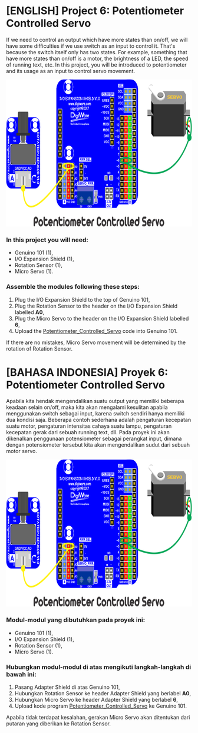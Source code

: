 # [ENGLISH] Project 6: Potentiometer Controlled Servo
If we need to control an output which have more states than on/off, we will have some difficulties if we use switch as an input to control it. That's because the switch itself only has two states. For example, something that have more states than on/off is a motor, the brightness of a LED, the speed of running text, etc. In this project, you will be introduced to potentiometer and its usage as an input to control servo movement.

<img src="/images/Potentiometer_Controlled_Servo.png" height="400">

### In this project you will need:
* Genuino 101 (1),
* I/O Expansion Shield (1),
* Rotation Sensor (1),
* Micro Servo (1).

### Assemble the modules following these steps:
1. Plug the I/O Expansion Shield to the top of Genuino 101,
2. Plug the Rotation Sensor to the header on the I/O Expansion Shield labelled **A0**,
3. Plug the Micro Servo to the header on the I/O Expansion Shield labelled **6**,
4. Upload the [Potentiometer_Controlled_Servo](/05_Potentiometer_Controlled_Servo/Potentiometer_Controlled_Servo) code into Genuino 101.

If there are no mistakes, Micro Servo movement will be determined by the rotation of Rotation Sensor.

# [BAHASA INDONESIA] Proyek 6: Potentiometer Controlled Servo
Apabila kita hendak mengendalikan suatu output yang memiliki beberapa keadaan selain on/off, maka kita akan mengalami kesulitan apabila menggunakan switch sebagai input, karena switch sendiri hanya memiliki dua kondisi saja. Beberapa contoh sederhana adalah pengaturan kecepatan suatu motor, pengaturan intensitas cahaya suatu lampu, pengaturan kecepatan gerak dari sebuah running text, dll.
Pada proyek ini akan dikenalkan penggunaan potensiometer sebagai perangkat input, dimana dengan potensiometer tersebut kita akan mengendalikan sudut dari sebuah motor servo.

<img src="/images/Potentiometer_Controlled_Servo.png" height="400">

### Modul-modul yang dibutuhkan pada proyek ini:
* Genuino 101 (1),
* I/O Expansion Shield (1),
* Rotation Sensor (1),
* Micro Servo (1).

### Hubungkan modul-modul di atas mengikuti langkah-langkah di bawah ini:
1. Pasang Adapter Shield di atas Genuino 101,
2. Hubungkan Rotation Sensor ke header Adapter Shield yang berlabel **A0**,
3. Hubungkan Micro Servo ke header Adapter Shield yang berlabel **6**,
4. Upload kode program [Potentiometer_Controlled_Servo](/05_Potentiometer_Controlled_Servo/Potentiometer_Controlled_Servo) ke Genuino 101.

Apabila tidak terdapat kesalahan, gerakan Micro Servo akan ditentukan dari putaran yang diberikan ke Rotation Sensor.
